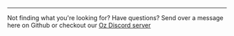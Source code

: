 ---
Not finding what you're looking for? Have questions? Send over a message here on Github or checkout our [Oz Discord server](https://discord.gg/yjKsWS6)
